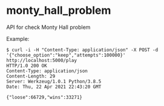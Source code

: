 # monty_hall_problem
API for check Monty Hall problem

Example:
```
$ curl -i -H "Content-Type: application/json" -X POST -d '{"choose_option":"keep","attempts":100000}' http://localhost:5000/play
HTTP/1.0 200 OK
Content-Type: application/json
Content-Length: 29
Server: Werkzeug/1.0.1 Python/3.8.5
Date: Thu, 22 Apr 2021 22:43:20 GMT

{"loose":66729,"wins":33271}
```

